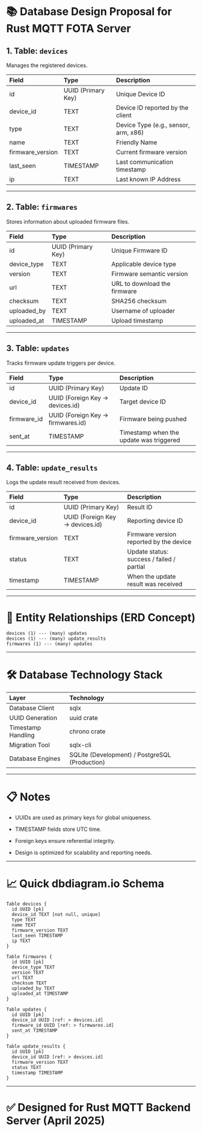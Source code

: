 # 📚 Database Design Proposal for Rust MQTT FOTA Server

## 1. Table: `devices`

Manages the registered devices.

| Field | Type | Description |
|:------|:-----|:------------|
| id | UUID (Primary Key) | Unique Device ID |
| device_id | TEXT | Device ID reported by the client |
| type | TEXT | Device Type (e.g., sensor, arm, x86) |
| name | TEXT | Friendly Name |
| firmware_version | TEXT | Current firmware version |
| last_seen | TIMESTAMP | Last communication timestamp |
| ip | TEXT | Last known IP Address |

---

## 2. Table: `firmwares`

Stores information about uploaded firmware files.

| Field | Type | Description |
|:------|:-----|:------------|
| id | UUID (Primary Key) | Unique Firmware ID |
| device_type | TEXT | Applicable device type |
| version | TEXT | Firmware semantic version |
| url | TEXT | URL to download the firmware |
| checksum | TEXT | SHA256 checksum |
| uploaded_by | TEXT | Username of uploader |
| uploaded_at | TIMESTAMP | Upload timestamp |

---

## 3. Table: `updates`

Tracks firmware update triggers per device.

| Field | Type | Description |
|:------|:-----|:------------|
| id | UUID (Primary Key) | Update ID |
| device_id | UUID (Foreign Key -> devices.id) | Target device ID |
| firmware_id | UUID (Foreign Key -> firmwares.id) | Firmware being pushed |
| sent_at | TIMESTAMP | Timestamp when the update was triggered |

---

## 4. Table: `update_results`

Logs the update result received from devices.

| Field | Type | Description |
|:------|:-----|:------------|
| id | UUID (Primary Key) | Result ID |
| device_id | UUID (Foreign Key -> devices.id) | Reporting device ID |
| firmware_version | TEXT | Firmware version reported by the device |
| status | TEXT | Update status: success / failed / partial |
| timestamp | TIMESTAMP | When the update result was received |

---

# 🔗 Entity Relationships (ERD Concept)

```plaintext
devices (1) --- (many) updates
devices (1) --- (many) update_results
firmwares (1) --- (many) updates
```

---

# 🛠️ Database Technology Stack

| Layer | Technology |
|:------|:-----------|
| Database Client | sqlx |
| UUID Generation | uuid crate |
| Timestamp Handling | chrono crate |
| Migration Tool | sqlx-cli |
| Database Engines | SQLite (Development) / PostgreSQL (Production) |

---

# 📋 Notes

- UUIDs are used as primary keys for global uniqueness.

- TIMESTAMP fields store UTC time.

- Foreign keys ensure referential integrity.

- Design is optimized for scalability and reporting needs.


---

# 📈 Quick dbdiagram.io Schema

```plaintext
Table devices {
  id UUID [pk]
  device_id TEXT [not null, unique]
  type TEXT
  name TEXT
  firmware_version TEXT
  last_seen TIMESTAMP
  ip TEXT
}

Table firmwares {
  id UUID [pk]
  device_type TEXT
  version TEXT
  url TEXT
  checksum TEXT
  uploaded_by TEXT
  uploaded_at TIMESTAMP
}

Table updates {
  id UUID [pk]
  device_id UUID [ref: > devices.id]
  firmware_id UUID [ref: > firmwares.id]
  sent_at TIMESTAMP
}

Table update_results {
  id UUID [pk]
  device_id UUID [ref: > devices.id]
  firmware_version TEXT
  status TEXT
  timestamp TIMESTAMP
}
```

---

# ✅ Designed for Rust MQTT Backend Server (April 2025)